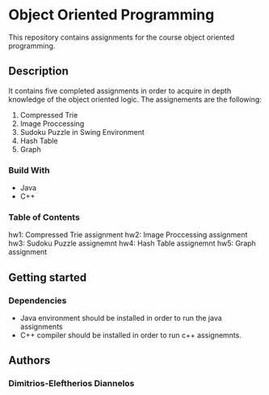 # Object Oriented Programming
This repository contains assignments for the course object oriented programming.

## Description
It contains five completed assignments in order to acquire in depth knowledge of the object oriented logic. The assignements are the following:

1. Compressed Trie
2. Image Proccessing
3. Sudoku Puzzle in Swing Environment
4. Hash Table
5. Graph

### Build With
- Java
- C++

###  Table of Contents
hw1: Compressed Trie assignment
hw2: Image Proccessing assignment
hw3: Sudoku Puzzle assignemnt
hw4: Hash Table assignemnt
hw5: Graph assignment

## Getting started

### Dependencies
- Java environment should be installed in order to run the java assignments 
- C++ compiler should be installed in order to run c++ assignemnts.

## Authors

### Dimitrios-Eleftherios Diannelos
